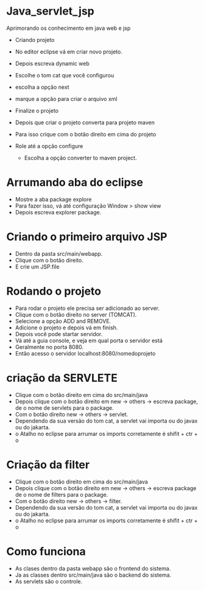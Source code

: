 # Java_servlet_jsp
Aprimorando os conhecimento em java web e jsp

 - Criando projeto
  - No editor eclipse vá em criar novo projeto.
  - Depois escreva dynamic web
  - Escolhe o tom cat que você configurou
  - escolha a opção next
  - marque a opção para criar o arquivo xml
  - Finalize o projeto

 - Depois que criar o projeto converta para projeto maven
 - Para isso crique com o botão direito em cima do projeto
 - Role até a opção configure
    - Escolha a opção converter to maven project.

# Arrumando aba do eclipse
- Mostre a aba package explore
- Para fazer isso, vá até configuração Window > show view
- Depois escreva explorer package.

# Criando o primeiro arquivo JSP
 - Dentro da pasta src/main/webapp.
 - Clique com o botão direito.
 - E crie um JSP.file

 # Rodando o projeto
 - Para rodar o projeto ele precisa ser adicionado ao server.
 - Clique com o botão direito no server (TOMCAT).
 - Selecione a opção ADD and REMOVE.
 - Adicione o projeto e depois vá em finish.
 - Depois você pode startar servidor.
 - Vá até a guia console, e veja em qual porta o servidor está
 - Geralmente no porta 8080.
 - Então acesso o servidor localhost:8080/nomedoprojeto

 # criação da SERVLETE
  - Clique com o botão direito em cima do src/main/java
  - Depois clique com o botão direito em new -> others -> escreva package, de o nome de servlets para o package.
  - Com o botão direito new -> others -> servlet.
  - Dependendo da sua versão do tom cat, a servlet vai importa ou do javax ou do jakarta.
  - o Atalho no eclipse para arrumar os imports corretamente é shifit + ctr + o

  # Criação da filter
  - Clique com o botão direito em cima do src/main/java
  - Depois clique com o botão direito em new -> others -> escreva package de o nome de filters para o package.
  - Com o botão direito new -> others -> filter.
  - Dependendo da sua versão do tom cat, a servlet vai importa ou do javax ou do jakarta.
  - o Atalho no eclipse para arrumar os imports corretamente é shifit + ctr + o

  # Como funciona
  - As clases dentro da pasta webapp são o frontend do sistema.
  - Ja as classes dentro src/main/java são o backend do sistema.
  - As servlets são o controle.